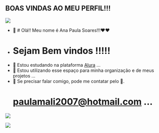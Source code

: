 ## BOAS VINDAS AO MEU PERFIL!!!

![](https://media.tenor.com/M0Sy7NiaaX4AAAAC/red-heart-heart.gif)

- 👋 # Olá!! Meu nome é Ana Paula Soares!!!❤️❤️
-  # Sejam Bem vindos !!!!!
- 👀 Estou estudando na plataforma [Alura](https://www.alura.com.br)  ...
- 🌱 Estou utilizando esse espaço para minha organização e de meus projetos ...
- 💞️ Se precisar falar comigo, pode me contatar pelo 📧.
  # paulamali2007@hotmail.com ...

![](https://media.tenor.com/s1oAPkm0SCkAAAAC/power-rangers-yellow-power-ranger.gif)


![](https://media.tenor.com/wciT7jbJwNEAAAAi/anime-gaming.gif)

